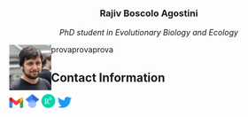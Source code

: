 <html>
<body>

<h3 align="center"><b>Rajiv Boscolo Agostini</b></h3>
<p align="center"><i>PhD student in Evolutionary Biology and Ecology</i></p>

<p><img src="images/321678B2-723C-4F32-A93E-58E566760543.jpeg" alt="Photo" style="float:left;width:15%;">
provaprovaprova
</p>
<h2>Contact Information</h2>
<a href="mailto:bscrjv@unife.it"><img src="images/Gmail_icon.png" alt="Mail" style="width:5%"></a>
<a href="https://scholar.google.com/citations?user=Z1vQ4lEAAAAJ&hl=it"><img src="images/Google_Scholar_logo.png" alt="Google Scholar" style="width:5%"></a>
<a href="https://www.researchgate.net/profile/Rajiv-Boscolo-Agostini"><img src="images/ResearchGate_icon.png" alt="Research Gate" style="width:5%"></a>
<a href="https://twitter.com/Rajiv94_"><img src="images/Logo_of_Twitter.png" alt="Twitter" style="width:5%"></a>
</body>
</html>

